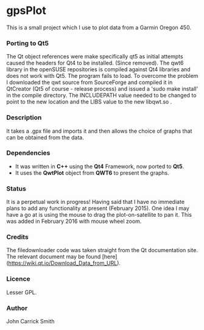 # gpsPlot

This is a small project which I use to plot data from a Garmin 
Oregon 450.

### Porting to Qt5
The Qt object references were make specifically qt5 as initial
attempts caused the headers for Qt4 to be installed. (Since removed).
The qwt6 library in the openSUSE repositories is compiled against 
Qt4 libraries and does not work with Qt5. The program fails to load.
To overcome the problem I downloaded the qwt source from SourceForge 
and compiled it in QtCreator (Qt5 of course - release process) and 
issued a 'sudo make install' in the compile directory.
The INCLUDEPATH value needed to be changed to point to the new location 
and the LIBS value to the new libqwt.so .

### Description
It takes a .gpx file and imports it and then allows the choice
of graphs that can be obtained from the data.

### Dependencies
* It was written in __C++__ using the **Qt4** Framework, now ported
to **Qt5**.
* It uses the __QwtPlot__ object from **QWT6** to present the graphs.

### Status
It is a perpetual work in progress! Having said that I have no immediate
plans to add any functionality at present (February 2015).
One idea I may have a go at is using the mouse to drag the plot-on-satellite 
to pan it. This was added in February 2016 with mouse wheel zoom.

### Credits
The filedownloader code was taken straight from the Qt documentation site.
The relevant document may be found [here] (https://wiki.qt.io/Download_Data_from_URL).

### Licence
Lesser GPL. 

### Author
John Carrick Smith 
